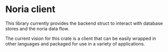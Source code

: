 # Noria client

This library currently provides the backend struct to interact with database stores and the noria data flow.

The current vision for this crate is a client that can be easily
wrapped in other languages and packaged for use in a variety of
applications.